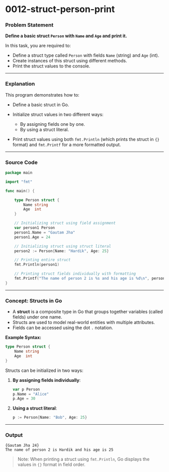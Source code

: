 # 0012-struct-person-print

### Problem Statement

**Define a basic struct `Person` with `Name` and `Age` and print it.**

In this task, you are required to:

* Define a struct type called `Person` with fields `Name` (string) and `Age` (int).
* Create instances of this struct using different methods.
* Print the struct values to the console.

---

### Explanation

This program demonstrates how to:

* Define a basic struct in Go.
* Initialize struct values in two different ways:

  * By assigning fields one by one.
  * By using a struct literal.
* Print struct values using both `fmt.Println` (which prints the struct in `{}` format) and `fmt.Printf` for a more formatted output.

---

### Source Code

```go
package main

import "fmt"

func main() {

	type Person struct {
		Name string
		Age  int
	}

	// Initializing struct using field assignment
	var person1 Person
	person1.Name = "Gautam Jha"
	person1.Age = 24

	// Initializing struct using struct literal
	person2 := Person{Name: "Hardik", Age: 25}

	// Printing entire struct
	fmt.Println(person1)

	// Printing struct fields individually with formatting
	fmt.Printf("The name of person 2 is %s and his age is %d\n", person2.Name, person2.Age)
}
```

---

### Concept: Structs in Go

* A **struct** is a composite type in Go that groups together variables (called fields) under one name.
* Structs are used to model real-world entities with multiple attributes.
* Fields can be accessed using the dot `.` notation.

**Example Syntax:**

```go
type Person struct {
	Name string
	Age  int
}
```

Structs can be initialized in two ways:

1. **By assigning fields individually**:

   ```go
   var p Person
   p.Name = "Alice"
   p.Age = 30
   ```
2. **Using a struct literal**:

   ```go
   p := Person{Name: "Bob", Age: 25}
   ```

---

###  Output

```
{Gautam Jha 24}
The name of person 2 is Hardik and his age is 25
```

> Note: When printing a struct using `fmt.Println`, Go displays the values in `{}` format in field order.
